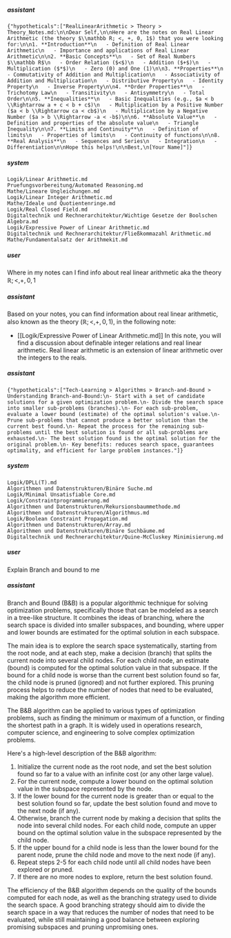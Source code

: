 ##### assistant
```lookup
{"hypotheticals":["RealLinearArithmetic > Theory > Theory_Notes.md:\n\nDear Self,\n\nHere are the notes on Real Linear Arithmetic (the theory $\\mathbb R; <, +, 0, 1$) that you were looking for:\n\n1. **Introduction**\n   - Definition of Real Linear Arithmetic\n   - Importance and applications of Real Linear Arithmetic\n\n2. **Basic Concepts**\n   - Set of Real Numbers $\\mathbb R$\n   - Order Relation ($<$)\n   - Addition ($+$)\n   - Multiplication ($*$)\n   - Zero (0) and One (1)\n\n3. **Properties**\n   - Commutativity of Addition and Multiplication\n   - Associativity of Addition and Multiplication\n   - Distributive Property\n   - Identity Property\n   - Inverse Property\n\n4. **Order Properties**\n   - Trichotomy Law\n   - Transitivity\n   - Antisymmetry\n   - Total Order\n\n5. **Inequalities**\n   - Basic Inequalities (e.g., $a < b \\Rightarrow a + c < b + c$)\n   - Multiplication by a Positive Number ($a < b \\Rightarrow ca < cb$)\n   - Multiplication by a Negative Number ($a > b \\Rightarrow -a < -b$)\n\n6. **Absolute Value**\n   - Definition and properties of the absolute value\n   - Triangle Inequality\n\n7. **Limits and Continuity**\n   - Definition of limits\n   - Properties of limits\n   - Continuity of functions\n\n8. **Real Analysis**\n   - Sequences and Series\n   - Integration\n   - Differentiation\n\nHope this helps!\n\nBest,\n[Your Name]"]}
```

##### system
```sc-context
Logik/Linear Arithmetic.md
Pruefungsvorbereitung/Automated Reasoning.md
Mathe/Lineare Ungleichungen.md
Logik/Linear Integer Arithmetic.md
Mathe/Ideale und Quotientenringe.md
Logik/Real Closed Field.md
Digitaltechnik und Rechnerarchitektur/Wichtige Gesetze der Boolschen Algebra.md
Logik/Expressive Power of Linear Arithmetic.md
Digitaltechnik und Rechnerarchitektur/Fließkommazahl Arithmetic.md
Mathe/Fundamentalsatz der Arithmekit.md
```

##### user
Where in my notes can I find info about real linear arithmetic aka the theory $\mathbb R; <, +, 0, 1$

##### assistant
Based on your notes, you can find information about real linear arithmetic, also known as the theory $(\mathbb R; <, +, 0, 1)$, in the following note:
- [[Logik/Expressive Power of Linear Arithmetic.md]]
In this note, you will find a discussion about definable integer relations and real linear arithmetic. Real linear arithmetic is an extension of linear arithmetic over the integers to the reals.

##### assistant
```lookup
{"hypotheticals":["Tech-Learning > Algorithms > Branch-and-Bound > Understanding Branch-and-Bound:\n- Start with a set of candidate solutions for a given optimization problem.\n- Divide the search space into smaller sub-problems (branches).\n- For each sub-problem, evaluate a lower bound (estimate) of the optimal solution's value.\n- Prune sub-problems that cannot produce a better solution than the current best found.\n- Repeat the process for the remaining sub-problems until the best solution is found or all sub-problems are exhausted.\n- The best solution found is the optimal solution for the original problem.\n- Key benefits: reduces search space, guarantees optimality, and efficient for large problem instances."]}
```

##### system
```sc-context
Logik/DPLL(T).md
Algorithmen und Datenstrukturen/Binäre Suche.md
Logik/Minimal Unsatisfiable Core.md
Logik/Constraintprogrammierung.md
Algorithmen und Datenstrukturen/Rekursionsbaummethode.md
Algorithmen und Datenstrukturen/Algorithmus.md
Logik/Boolean Constraint Propagation.md
Algorithmen und Datenstrukturen/Array.md
Algorithmen und Datenstrukturen/Binäre Suchbäume.md
Digitaltechnik und Rechnerarchitektur/Quine-McCluskey Minimisierung.md
```

##### user
Explain Branch and bound to me

##### assistant
Branch and Bound (B&B) is a popular algorithmic technique for solving optimization problems, specifically those that can be modeled as a search in a tree-like structure. It combines the ideas of branching, where the search space is divided into smaller subspaces, and bounding, where upper and lower bounds are estimated for the optimal solution in each subspace.

The main idea is to explore the search space systematically, starting from the root node, and at each step, make a decision (branch) that splits the current node into several child nodes. For each child node, an estimate (bound) is computed for the optimal solution value in that subspace. If the bound for a child node is worse than the current best solution found so far, the child node is pruned (ignored) and not further explored. This pruning process helps to reduce the number of nodes that need to be evaluated, making the algorithm more efficient.

The B&B algorithm can be applied to various types of optimization problems, such as finding the minimum or maximum of a function, or finding the shortest path in a graph. It is widely used in operations research, computer science, and engineering to solve complex optimization problems.

Here's a high-level description of the B&B algorithm:

1. Initialize the current node as the root node, and set the best solution found so far to a value with an infinite cost (or any other large value).
2. For the current node, compute a lower bound on the optimal solution value in the subspace represented by the node.
3. If the lower bound for the current node is greater than or equal to the best solution found so far, update the best solution found and move to the next node (if any).
4. Otherwise, branch the current node by making a decision that splits the node into several child nodes. For each child node, compute an upper bound on the optimal solution value in the subspace represented by the child node.
5. If the upper bound for a child node is less than the lower bound for the parent node, prune the child node and move to the next node (if any).
6. Repeat steps 2-5 for each child node until all child nodes have been explored or pruned.
7. If there are no more nodes to explore, return the best solution found.

The efficiency of the B&B algorithm depends on the quality of the bounds computed for each node, as well as the branching strategy used to divide the search space. A good branching strategy should aim to divide the search space in a way that reduces the number of nodes that need to be evaluated, while still maintaining a good balance between exploring promising subspaces and pruning unpromising ones.